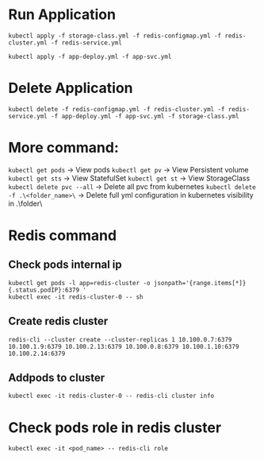 # Run Application

``kubectl apply -f storage-class.yml -f redis-configmap.yml -f redis-cluster.yml -f redis-service.yml``

``kubectl apply -f app-deploy.yml -f app-svc.yml``

# Delete Application
``kubectl delete -f redis-configmap.yml -f redis-cluster.yml -f redis-service.yml -f app-deploy.yml -f app-svc.yml -f storage-class.yml``

# More command:

``kubectl get pods`` -> View pods
``kubectl get pv`` -> View Persistent volume
``kubectl get sts`` -> View StatefulSet
``kubectl get st`` -> View StorageClass
``kubectl delete pvc --all`` -> Delete all pvc from kubernetes
``kubectl delete -f .\<folder_name>\`` -> Delete full yml configuration in kubernetes visibility in .\folder\

# Redis command

## Check pods internal ip
```
kubectl get pods -l app=redis-cluster -o jsonpath='{range.items[*]}{.status.podIP}:6379 '
kubectl exec -it redis-cluster-0 -- sh
```

## Create redis cluster
``redis-cli --cluster create --cluster-replicas 1 10.100.0.7:6379 10.100.1.9:6379 10.100.2.13:6379 10.100.0.8:6379 10.100.1.10:6379 10.100.2.14:6379``

## Addpods to cluster
``kubectl exec -it redis-cluster-0 -- redis-cli cluster info``

# Check pods role in redis cluster
``kubectl exec -it <pod_name> -- redis-cli role``